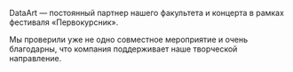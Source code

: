 DataArt — постоянный партнер нашего факультета и концерта в рамках фестиваля «Первокурсник».

Мы проверили уже не одно совместное мероприятие и очень благодарны, что компания поддерживает наше творческой направление.